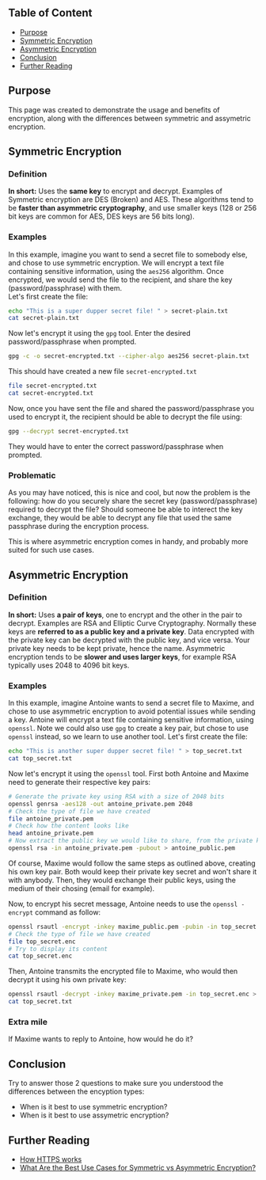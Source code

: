 ## Table of Content
- [Purpose](https://github.com/ob1lan/Cybersecurity-Training/blob/main/Encryption-101.md#purpose)
- [Symmetric Encryption](https://github.com/ob1lan/Cybersecurity-Training/blob/main/Encryption-101.md#symmetric-encryption)
- [Asymmetric Encryption](https://github.com/ob1lan/Cybersecurity-Training/blob/main/Encryption-101.md#asymmetric-encryption)
- [Conclusion](https://github.com/ob1lan/Cybersecurity-Training/blob/main/Encryption-101.md#conclusion)
- [Further Reading](https://github.com/ob1lan/Cybersecurity-Training/blob/main/Encryption-101.md#further-reading)
## Purpose
This page was created to demonstrate the usage and benefits of encryption, along with the differences between symmetric and assymetric encryption.
## Symmetric Encryption
### Definition
**In short:** Uses the __same key__ to encrypt and decrypt. 
Examples of Symmetric encryption are DES (Broken) and AES. These algorithms tend to be __faster than asymmetric cryptography__, and use smaller keys (128 or 256 bit keys are common for AES, DES keys are 56 bits long).
### Examples
In this example, imagine you want to send a secret file to somebody else, and chose to use symmetric encryption. We will encrypt a text file containing sensitive information, using the `aes256` algorithm. Once encrypted, we would send the file to the recipient, and share the key (password/passphrase) with them.  
Let's first create the file:
```bash
echo "This is a super dupper secret file! " > secret-plain.txt
cat secret-plain.txt
```
Now let's encrypt it using the `gpg` tool. Enter the desired password/passphrase when prompted.
```bash
gpg -c -o secret-encrypted.txt --cipher-algo aes256 secret-plain.txt
```
This should have created a new file `secret-encrypted.txt`
```bash
file secret-encrypted.txt
cat secret-encrypted.txt
```
Now, once you have sent the file and shared the password/passphrase you used to encrypt it, the recipient should be able to decrypt the file using:
```bash
gpg --decrypt secret-encrypted.txt
```
They would have to enter the correct password/passphrase when prompted.
### Problematic
As you may have noticed, this is nice and cool, but now the problem is the following: how do you securely share the secret key (password/passphrase) required to decrypt the file? Should someone be able to interect the key exchange, they would be able to decrypt any file that used the same passphrase during the encryption process.

This is where asymmetric encryption comes in handy, and probably more suited for such use cases.
## Asymmetric Encryption
### Definition
**In short:** Uses __a pair of keys__, one to encrypt and the other in the pair to decrypt. Examples are RSA and Elliptic Curve Cryptography. Normally these keys are __referred to as a public key and a private key__. Data encrypted with the private key can be decrypted with the public key, and vice versa. Your private key needs to be kept private, hence the name. Asymmetric encryption tends to be __slower and uses larger keys__, for example RSA typically uses 2048 to 4096 bit keys.
### Examples
In this example, imagine Antoine wants to send a secret file to Maxime, and chose to use asymmetric encryption to avoid potential issues while sending a key. Antoine will encrypt a text file containing sensitive information, using `openssl`. Note we could also use `gpg` to create a key pair, but chose to use `openssl` instead, so we learn to use another tool.
Let's first create the file:
```bash
echo "This is another super dupper secret file! " > top_secret.txt
cat top_secret.txt
```
Now let's encrypt it using the `openssl` tool. First both Antoine and Maxime need to generate their respective key pairs:
```bash
# Generate the private key using RSA with a size of 2048 bits
openssl genrsa -aes128 -out antoine_private.pem 2048
# Check the type of file we have created
file antoine_private.pem
# Check how the content looks like
head antoine_private.pem
# Now extract the public key we would like to share, from the private key
openssl rsa -in antoine_private.pem -pubout > antoine_public.pem
```
Of course, Maxime would follow the same steps as outlined above, creating his own key pair. Both would keep their private key secret and won't share it with anybody. Then, they would exchange their public keys, using the medium of their chosing (email for example).

Now, to encrypt his secret message, Antoine needs to use the `openssl -encrypt` command as follow:
```bash
openssl rsautl -encrypt -inkey maxime_public.pem -pubin -in top_secret.txt -out top_secret.enc
# Check the type of file we have created
file top_secret.enc 
# Try to display its content
cat top_secret.enc
```
Then, Antoine transmits the encrypted file to Maxime, who would then decrypt it using his own private key:
```bash
openssl rsautl -decrypt -inkey maxime_private.pem -in top_secret.enc > top_secret.txt
cat top_secret.txt
```
### Extra mile
If Maxime wants to reply to Antoine, how would he do it?
## Conclusion
Try to answer those 2 questions to make sure you understood the differences between the encyption types:
- When is it best to use symmetric encryption?
- When is it best to use assymetric encryption?

## Further Reading
- [How HTTPS works](https://www.youtube.com/watch?v=w0QbnxKRD0w)
- [What Are the Best Use Cases for Symmetric vs Asymmetric Encryption?](https://venafi.com/blog/what-are-best-use-cases-symmetric-vs-asymmetric-encryption/)
